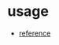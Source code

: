 usage
=======
- [reference](https://www.digitalocean.com/community/tutorials/ufw-essentials-common-firewall-rules-and-commands)
